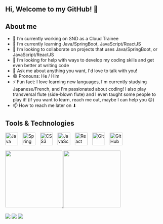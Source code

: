## Hi, Welcome to my GitHub! 👋

## About me

- 🔭 I’m currently working on SND as a Cloud Trainee
- 🌱 I’m currently learning Java/SpringBoot, JavaScript/ReactJS
- 👯 I’m looking to collaborate on projects that uses Java/SpringBoot, or JavaScript/ReactJS
- 🤔 I’m looking for help with ways to develop my coding skills and get even better at writing code
- 💬 Ask me about anything you want, I'd love to talk with you!
- 😄 Pronouns: He / Him
- ⚡ Fun fact: I love learning new languages, I'm currently studying Japanese/French, and I'm passionated about coding! I also play transversal flute (side-blown flute) and I even taught some people to play it! (if you want to learn, reach me out, maybe I can help you 😊)
- 📫 How to reach me later on ⬇

## Tools & Technologies

<div class="tech-stack" style="display: flex; gap: 15px; flex-wrap: wrap; align-items: center;">
  <img loading="lazy" src="https://cdn.jsdelivr.net/gh/devicons/devicon@latest/icons/java/java-original.svg" width="40" height="40" alt="Java" title="Java"/>
  <img loading="lazy" src="https://cdn.jsdelivr.net/gh/devicons/devicon@latest/icons/spring/spring-original.svg" width="40" height="40" alt="Spring" title="Spring"/>
  <img loading="lazy" src="https://cdn.jsdelivr.net/gh/devicons/devicon@latest/icons/css3/css3-original.svg" width="40" height="40" alt="CSS3" title="CSS3"/>
  <img loading="lazy" src="https://cdn.jsdelivr.net/gh/devicons/devicon@latest/icons/javascript/javascript-original.svg" width="40" height="40" alt="JavaScript" title="JavaScript"/>
  <img loading="lazy" src="https://cdn.jsdelivr.net/gh/devicons/devicon@latest/icons/react/react-original.svg" width="40" height="40" alt="React" title="React"/>
  <img loading="lazy" src="https://cdn.jsdelivr.net/gh/devicons/devicon@latest/icons/git/git-original.svg" width="40" height="40" alt="Git" title="Git"/>
  <img loading="lazy" src="https://cdn.jsdelivr.net/gh/devicons/devicon@latest/icons/github/github-original.svg" width="40" height="40" alt="GitHub" title="GitHub"/>
</div>
<br/>
<div>
<a href="https://github.com/seu-usuário-aqui">
<img loading="lazy" height="180em" src="https://github-readme-stats.vercel.app/api/top-langs/?username=nnitiV&layout=compact&langs_count=7&theme=dracula"/>
<img loading="lazy" height="180em" src="https://github-readme-stats.vercel.app/api?username=nnitiV&show_icons=true&theme=dracula&include_all_commits=true&count_private=true"/>
</div>
<br/>
<div>
<a href="https://instagram.com/nnitivv" target="_blank"><img loading="lazy" src="https://img.shields.io/badge/-Instagram-%23E4405F?style=for-the-badge&logo=instagram&logoColor=white" target="_blank"></a>
<a href = "mailto:vihstudent@gmail.com"><img loading="lazy" src="https://img.shields.io/badge/Gmail-D14836?style=for-the-badge&logo=gmail&logoColor=white" target="_blank"></a>
<a href="https://www.linkedin.com/in/vitoraugustoeliascunha" target="_blank"><img loading="lazy" src="https://img.shields.io/badge/-LinkedIn-%230077B5?style=for-the-badge&logo=linkedin&logoColor=white" target="_blank"></a>   
</div>

